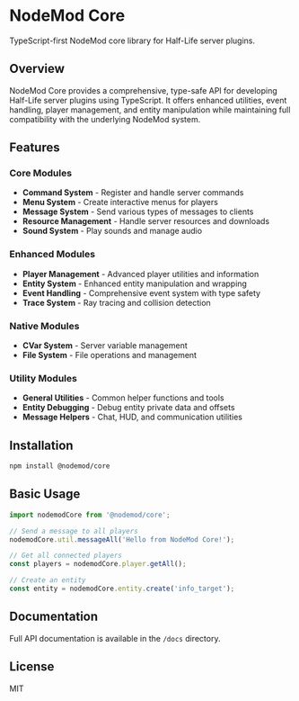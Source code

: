 # NodeMod Core

TypeScript-first NodeMod core library for Half-Life server plugins.

## Overview

NodeMod Core provides a comprehensive, type-safe API for developing Half-Life server plugins using TypeScript. It offers enhanced utilities, event handling, player management, and entity manipulation while maintaining full compatibility with the underlying NodeMod system.

## Features

### Core Modules
- **Command System** - Register and handle server commands
- **Menu System** - Create interactive menus for players
- **Message System** - Send various types of messages to clients
- **Resource Management** - Handle server resources and downloads
- **Sound System** - Play sounds and manage audio

### Enhanced Modules  
- **Player Management** - Advanced player utilities and information
- **Entity System** - Enhanced entity manipulation and wrapping
- **Event Handling** - Comprehensive event system with type safety
- **Trace System** - Ray tracing and collision detection

### Native Modules
- **CVar System** - Server variable management
- **File System** - File operations and management

### Utility Modules
- **General Utilities** - Common helper functions and tools
- **Entity Debugging** - Debug entity private data and offsets
- **Message Helpers** - Chat, HUD, and communication utilities

## Installation

```bash
npm install @nodemod/core
```

## Basic Usage

```typescript
import nodemodCore from '@nodemod/core';

// Send a message to all players
nodemodCore.util.messageAll('Hello from NodeMod Core!');

// Get all connected players
const players = nodemodCore.player.getAll();

// Create an entity
const entity = nodemodCore.entity.create('info_target');
```

## Documentation

Full API documentation is available in the `/docs` directory.

## License

MIT